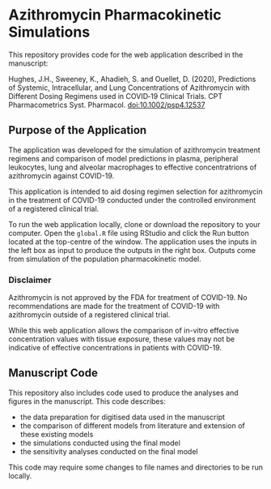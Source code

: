 # Azithromycin Pharmacokinetic Simulations

This repository provides code for the web application described in the manuscript:

Hughes, J.H., Sweeney, K., Ahadieh, S. and Ouellet, D. (2020), Predictions of Systemic, Intracellular, and Lung Concentrations of Azithromycin with Different Dosing Regimens used in COVID‐19 Clinical Trials. CPT Pharmacometrics Syst. Pharmacol. [doi:10.1002/psp4.12537](https://ascpt.onlinelibrary.wiley.com/doi/abs/10.1002/psp4.12537)

## Purpose of the Application

The application was developed for the simulation of azithromycin treatment regimens and comparison of model
predictions in plasma, peripheral leukocytes, lung and alveolar macrophages to effective concentratrions of azithromycin against COVID-19. 

This application is intended to aid dosing regimen selection for azithromycin in the treatment of COVID-19 conducted under the controlled environment of a registered clinical trial.

To run the web application locally, clone or download the repository to your computer. Open the `global.R` file using RStudio and click the Run button located at the top-centre of the window. The application uses the inputs in the left box as input to produce the outputs in the right box. Outputs come from simulation of the population pharmacokinetic model. 

### Disclaimer

Azithromycin is not approved by the FDA for treatment of COVID-19. No recommendations are made for the treatment of COVID-19 with azithromycin outside of a registered clinical trial.

While this web application allows the comparison of in-vitro effective concentration values with tissue exposure, these values may not be indicative of effective concentrations in patients with COVID-19.

## Manuscript Code

This repository also includes code used to produce the analyses and figures in the manuscript. This code describes:

- the data preparation for digitised data used in the manuscript
- the comparison of different models from literature and extension of these existing models
- the simulations conducted using the final model
- the sensitivity analyses conducted on the final model

This code may require some changes to file names and directories to be run locally.
